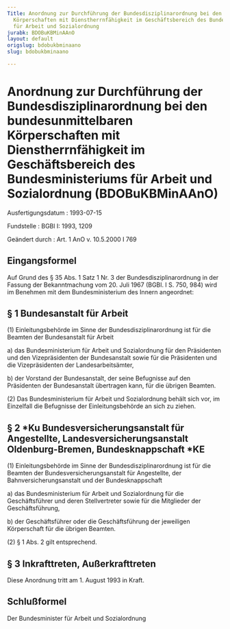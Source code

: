 ```yaml
---
Title: Anordnung zur Durchführung der Bundesdisziplinarordnung bei den bundesunmittelbaren
  Körperschaften mit Dienstherrnfähigkeit im Geschäftsbereich des Bundesministeriums
  für Arbeit und Sozialordnung
jurabk: BDOBuKBMinAAnO
layout: default
origslug: bdobukbminaano
slug: bdobukbminaano

---
```


# Anordnung zur Durchführung der Bundesdisziplinarordnung bei den bundesunmittelbaren Körperschaften mit Dienstherrnfähigkeit im Geschäftsbereich des Bundesministeriums für Arbeit und Sozialordnung (BDOBuKBMinAAnO)

Ausfertigungsdatum
:   1993-07-15

Fundstelle
:   BGBl I: 1993, 1209

Geändert durch
:   Art. 1 AnO v. 10.5.2000 I 769


## Eingangsformel

Auf Grund des § 35 Abs. 1 Satz 1 Nr. 3 der Bundesdisziplinarordnung in
der Fassung der Bekanntmachung vom 20. Juli 1967 (BGBl. I S. 750, 984)
wird im Benehmen mit dem Bundesministerium des Innern angeordnet:


## § 1 Bundesanstalt für Arbeit

(1) Einleitungsbehörde im Sinne der Bundesdisziplinarordnung ist für
die Beamten der Bundesanstalt für Arbeit

a)  das Bundesministerium für Arbeit und Sozialordnung für den Präsidenten
    und den Vizepräsidenten der Bundesanstalt sowie für die Präsidenten
    und die Vizepräsidenten der Landesarbeitsämter,


b)  der Vorstand der Bundesanstalt, der seine Befugnisse auf den
    Präsidenten der Bundesanstalt übertragen kann, für die übrigen
    Beamten.




(2) Das Bundesministerium für Arbeit und Sozialordnung behält sich
vor, im Einzelfall die Befugnisse der Einleitungsbehörde an sich zu
ziehen.


## § 2 \*Ku Bundesversicherungsanstalt für Angestellte, Landesversicherungsanstalt Oldenburg-Bremen, Bundesknappschaft \*KE

(1) Einleitungsbehörde im Sinne der Bundesdisziplinarordnung ist für
die Beamten der Bundesversicherungsanstalt für Angestellte, der
Bahnversicherungsanstalt und der Bundesknappschaft

a)  das Bundesministerium für Arbeit und Sozialordnung für die
    Geschäftsführer und deren Stellvertreter sowie für die Mitglieder der
    Geschäftsführung,


b)  der Geschäftsführer oder die Geschäftsführung der jeweiligen
    Körperschaft für die übrigen Beamten.




(2) § 1 Abs. 2 gilt entsprechend.


## § 3 Inkrafttreten, Außerkrafttreten

Diese Anordnung tritt am 1. August 1993 in Kraft.


## Schlußformel

Der Bundesminister für Arbeit und Sozialordnung

